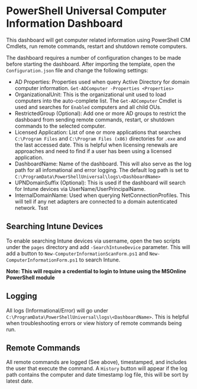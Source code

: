 # PowerShell Universal Computer Information Dashboard

This dashboard will get computer related information using PowerShell CIM Cmdlets, run remote commands, restart and shutdown remote computers.

The dashboard requires a number of configuration changes to be made before starting the dashboard. After importing the template, open the `Configuration.json` file and change the following settings:

* AD Properties: Properties used when query Active Directory for domain computer information. `Get-ADComputer -Properties <Properties>`
* OrganizationalUnit: This is the organizational unit used to load computers into the auto-complete list. The `Get-ADComputer` Cmdlet is used and searches for `Enabled` computers and all child OUs. 
* RestrictedGroup (Optional): Add one or more AD groups to restrict the dashboard from sending remote commands, restart, or shutdown commands to the selected computer.
* Licensed Application: List of one or more applications that searches `C:\Program Files` and `C:\Program Files (x86)` directories for `.exe` and the last accessed date. This is helpful when licensing renewals are approaches and need to find if a user has been using a licensed application.
* DashboardName: Name of the dashboard. This will also serve as the log path for all infomational and error logging. The default log path is set to `C:\ProgramData\PowerShellUniversal\logs\<DashboardName>`
* UPNDomainSuffix (Optional): This is used if the dashboard will search for Intune devices via UserName/UserPrincipalName.
* InternalDomainName: Used when querying NetConnectionProfiles. This will tell if any net adapters are connected to a domain autenticated network. Tsst

## Searching Intune Devices

To enable searching Intune devices via username, open the two scripts under the `pages` directory and add `-SearchIntuneDevice` parameter. This will add a button to `New-ComputerInformationScanForm.ps1` and `New-ComputerInformationForm.ps1` to search Intune.

**Note: This will require a credential to login to Intune using the MSOnline PowerShell module**

## Logging

All logs (Informational/Error) will go under `C:\ProgramData\PowerShellUniversal\logs\<DashboardName>`. This is helpful when troubleshooting errors or view history of remote commands being run.

## Remote Commands

All remote commands are logged (See above), timestamped, and includes the user that execute the command. A `History` button will appear if the log path contains the computer and date timestamp log file, this will be sort by latest date.
